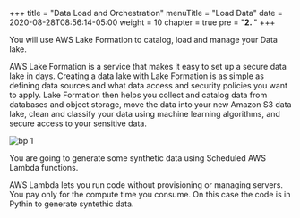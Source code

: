 +++
title = "Data Load and Orchestration"
menuTitle = "Load Data"
date = 2020-08-28T08:56:14-05:00
weight = 10
chapter = true
pre = "<b>2. </b>"
+++

You will use AWS Lake Formation to catalog, load and manage your Data lake.

AWS Lake Formation is a service that makes it easy to set up a secure data lake in days. Creating a data lake with Lake Formation is as simple as defining data sources and what data access and security policies you want to apply. Lake Formation then helps you collect and catalog data from databases and object storage, move the data into your new Amazon S3 data lake, clean and classify your data using machine learning algorithms, and secure access to your sensitive data.


![bp 1](/images/lakeformation/palacan-pic-lf00.png)


You are going to generate some synthetic data using Scheduled AWS Lambda functions.

AWS Lambda lets you run code without provisioning or managing servers. You pay only for the compute time you consume. On this case the code is in Pythin to generate syntethic data.